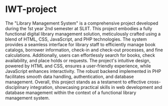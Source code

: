# IWT-project
The "Library Management System" is a comprehensive project developed during the 1st year 2nd semester at SLIIT. This project embodies a fully functional digital library management solution, meticulously crafted using a blend of HTML, CSS, JavaScript, and PHP technologies. The system provides a seamless interface for library staff to efficiently manage book catalogs, borrower information, check-in and check-out processes, and fine calculations. Additionally, users can effortlessly search for books, check availability, and place holds or requests. The project's intuitive design, powered by HTML and CSS, ensures a user-friendly experience, while JavaScript enhances interactivity. The robust backend implemented in PHP facilitates smooth data handling, authentication, and database management. Overall, this project stands as a testament to effective cross-disciplinary integration, showcasing practical skills in web development and database management within the context of a functional library management system.
